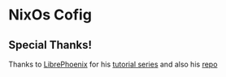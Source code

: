 # NixOs Cofig

## Special Thanks!

Thanks to [LibrePhoenix](https://github.com/librephoenix) for his [tutorial series](https://youtube.com/playlist?list=PL_WcXIXdDWWpuypAEKzZF2b5PijTluxRG&si=fiFiKyW_NWTqL4Re) and also his [repo](https://github.com/librephoenix/nixos-config)
